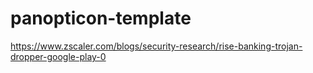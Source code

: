 # panopticon-template

https://www.zscaler.com/blogs/security-research/rise-banking-trojan-dropper-google-play-0
